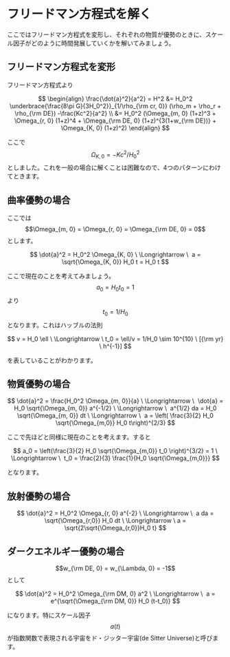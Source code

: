 # フリードマン方程式を解く

ここではフリードマン方程式を変形し、それぞれの物質が優勢のときに、スケール因子がどのように時間発展していくかを解いてみましょう。

## フリードマン方程式を変形

フリードマン方程式より

$$
\begin{align}
\frac{\dot{a}^2}{a^2} = H^2
&= H_0^2 \underbrace{\frac{8\pi G}{3H_0^2}}_{1/\rho_{\rm cr, 0}} (\rho_m + \rho_r + \rho_{\rm DE}) -\frac{Kc^2}{a^2} \\
&= H_0^2 (\Omega_{m, 0} (1+z)^3 + \Omega_{r, 0} (1+z)^4 + \Omega_{\rm DE, 0} (1+z)^{3(1+w_{\rm DE})} + \Omega_{K, 0} (1+z)^2)
\end{align}
$$

ここで$$\Omega_{K, 0} = -Kc^2/H_0^2$$としました。これを一般の場合に解くことは困難なので、4つのパターンにわけてときます。

## 曲率優勢の場合

ここでは$$\Omega_{m, 0} = \Omega_{r, 0} = \Omega_{\rm DE, 0} = 0$$とします。

$$
\dot{a}^2 = H_0^2 \Omega_{K, 0} \ \Longrightarrow \ 
a = \sqrt{\Omega_{K, 0}} H_0 t = H_0 t
$$

ここで現在のことを考えてみましょう。$$a_0 = H_0 t_0 = 1$$より$$t_0 = 1/ H_0$$となります。これはハッブルの法則

$$
v = H_0 \ell \ \Longrightarrow \ t_0 = \ell/v = 1/H_0 \sim 10^{10} \ [{\rm yr} \ h^{-1}]
$$

を表していることがわかります。

## 物質優勢の場合

$$
\dot{a}^2 = \frac{H_0^2 \Omega_{m, 0}}{a} \ \Longrightarrow \ 
\dot{a} = H_0 \sqrt{\Omega_{m, 0}} a^{-1/2} \ \Longrightarrow \ 
a^{1/2} da =  H_0 \sqrt{\Omega_{m, 0}} dt \ \Longrightarrow \ 
a = \left( \frac{3}{2} H_0 \sqrt{\Omega_{m,0}} H_0 t\right)^{2/3}
$$

ここで先ほどと同様に現在のことを考えます。すると

$$
a_0 = \left(\frac{3}{2} H_0 \sqrt{\Omega_{m,0}} t_0 \right)^{3/2} = 1 \ \Longrightarrow \ 
t_0 = \frac{2}{3} \frac{1}{H_0 \sqrt{\Omega_{m,0}}}
$$

となります。

## 放射優勢の場合

$$
\dot{a}^2 = H_0^2 \Omega_{r, 0} a^{-2} \ \Longrightarrow \ 
a da = \sqrt{\Omega_{r,0}} H_0 dt \ \Longrightarrow \ 
a = \sqrt{2\sqrt{\Omega_{r,0}}H_0 t}
$$

## ダークエネルギー優勢の場合

$$w_{\rm DE, 0} = w_{\Lambda, 0} = -1$$として

$$
\dot{a}^2 = H_0^2 \Omega_{\rm DM, 0} a^2 \ \Longrightarrow \ 
a = e^{\sqrt{\Omega_{\rm DM, 0}} H_0 (t-t_0)}
$$

になります。特にスケール因子$$a(t)$$が指数関数で表現される宇宙をド・ジッター宇宙(de Sitter Universe)と呼びます。

